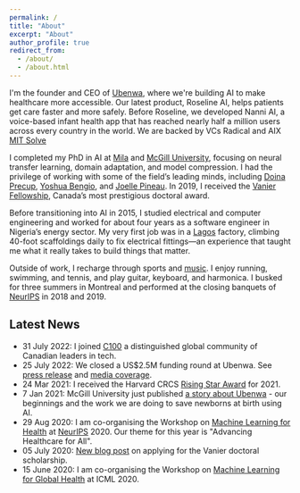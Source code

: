```yaml
---
permalink: /
title: "About"
excerpt: "About"
author_profile: true
redirect_from: 
  - /about/
  - /about.html
---
```


I'm the founder and CEO of [Ubenwa](http://ubenwa.ai/), where we're building AI to make healthcare more accessible. Our latest product, Roseline AI, helps patients get care faster and more safely. Before Roseline, we developed Nanni AI, a voice-based infant health app that has reached nearly half a million users across every country in the world. We are backed by VCs Radical and AIX [MIT Solve](https://solve.mit.edu/)

I completed my PhD in AI at [Mila](https://mila.quebec/en/person/charles-c-onu/) and [McGill University](https://cs.mcgill.ca/), focusing on neural transfer learning, domain adaptation, and model compression. I had the privilege of working with some of the field’s leading minds, including [Doina Precup](https://en.wikipedia.org/wiki/Doina_Precup), [Yoshua Bengio](https://en.wikipedia.org/wiki/Yoshua_Bengio), and [Joelle Pineau](https://en.wikipedia.org/wiki/Jo%C3%ABlle_Pineau). In 2019, I received the [Vanier Fellowship](https://vanier.gc.ca/), Canada’s most prestigious doctoral award. 

Before transitioning into AI in 2015, I studied electrical and computer engineering and worked for about four years as a software engineer in Nigeria’s energy sector. My very first job was in a [Lagos](https://en.wikipedia.org/wiki/Lagos) factory, climbing 40-foot scaffoldings daily to fix electrical fittings—an experience that taught me what it really takes to build things that matter.

Outside of work, I recharge through sports and [music](https://www.youtube.com/@cconu). I enjoy running, swimming, and tennis, and play guitar, keyboard, and harmonica. I busked for three summers in Montreal and performed at the closing banquets of [NeurIPS](https://neurips.cc/) in 2018 and 2019.

Latest News
-----
* 31 July 2022: I joined [C100](https://www.thec100.org/members#) a distinguished global community of Canadian leaders in tech.
* 25 July 2022: We closed a US$2.5M funding round at Ubenwa. See [press release](https://www.ubenwa.ai/blog/ubenwa-raises-pre-seed.html) and [media coverage](https://betakit.com/backed-by-yoshua-bengio-ubenwa-is-using-ai-to-diagnose-neurological-issues-through-baby-cries/).  
* 24 Mar 2021: I received the Harvard CRCS [Rising Star Award](https://mila.quebec/en/mila-researchers-sasha-luccioni-and-charles-onu-selected-as-harvard-crcs-2021-rising-stars-for-their-work-on-ai-for-social-good-projects/) for 2021. 
* 7 Jan 2021: McGill University just published [a story about Ubenwa](https://www.mcgill.ca/channels/article/birth-idea) - our beginnings and the work we are doing to save newborns at birth using AI. 
* 29 Aug 2020: I am co-organising the Workshop on [Machine Learning for Health](https://ml4health.github.io/2020/) at [NeurIPS](https://neurips.cc) 2020. Our theme for this year is "Advancing Healthcare for All".  
* 05 July 2020: [New blog post](https://onucharles.github.io/posts/2020/07/vanier-tips/) on applying for the Vanier doctoral scholarship.  
* 15 June 2020: I am co-organising the Workshop on [Machine Learning for Global Health](https://mlforglobalhealth.org/) at ICML 2020. 
